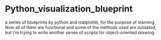 # Python_visualization_blueprint
a series of blueprints by python and matplotlib, for the purpose of learning.
Now all of them are functional and some of the methods used are outdated, but I'm trying to write another series of scripts for object-oriented drawing.
